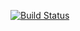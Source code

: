 [![Build Status](https://travis-ci.org/skrauselevy/Cse110Lab5.2.svg?branch=master)](https://travis-ci.org/skrauselevy/Cse110Lab5.2)
